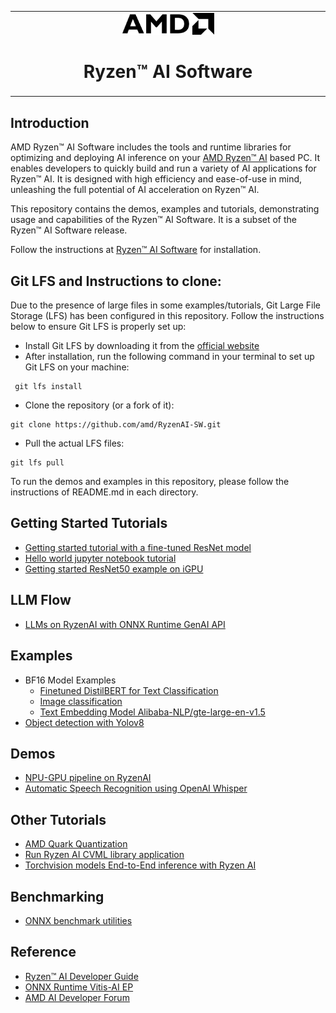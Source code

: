 <table class="sphinxhide" width="100%">
 <tr width="100%">
    <td align="center"><img src="https://raw.githubusercontent.com/Xilinx/Image-Collateral/main/xilinx-logo.png" width="30%"/><h1> Ryzen™ AI Software </h1>
    </td>
 </tr>
</table>

## Introduction

AMD Ryzen™ AI Software includes the tools and runtime libraries for optimizing and deploying AI inference on your [AMD Ryzen™ AI](https://www.amd.com/en/products/processors/consumer/ryzen-ai.html) based PC. It enables developers to quickly build and run a variety of AI applications for Ryzen™ AI. It is designed with high efficiency and ease-of-use in mind, unleashing the full potential of AI acceleration on Ryzen™ AI.

This repository contains the demos, examples and tutorials, demonstrating usage and capabilities of the Ryzen™ AI Software. It is a subset of the Ryzen™ AI Software release.

Follow the instructions at [Ryzen™ AI Software](https://ryzenai.docs.amd.com/en/latest/inst.html) for installation.

## Git LFS and Instructions to clone: 

 Due to the presence of large files in some examples/tutorials, Git Large File Storage (LFS) has been configured in this repository. Follow the instructions below to ensure Git LFS is properly set up: 
 - Install Git LFS by downloading it from the [official website](https://git-lfs.com/)
 - After installation, run the following command in your terminal to set up Git LFS on your machine:
```
 git lfs install
```
 - Clone the repository (or a fork of it): 
```
git clone https://github.com/amd/RyzenAI-SW.git
```
- Pull the actual LFS files: 
```
git lfs pull
```

To run the demos and examples in this repository, please follow the instructions of README.md in each directory. 


## Getting Started Tutorials

- [Getting started tutorial with a fine-tuned ResNet model](tutorial/getting_started_resnet)
- [Hello world jupyter notebook tutorial](tutorial/hello_world)
- [Getting started ResNet50 example on iGPU](example/iGPU/getting_started)

## LLM Flow

- [LLMs on RyzenAI with ONNX Runtime GenAI API](example/llm/oga_api)


## Examples

- BF16 Model Examples
  - [Finetuned DistilBERT for Text Classification](example/DistilBERT_text_classification_bf16)
  - [Image classification](example/image_classification)
  - [Text Embedding Model Alibaba-NLP/gte-large-en-v1.5](example/gte-large-en-v1.5-bf16)
- [Object detection with Yolov8](tutorial/object_detection)


## Demos

- [NPU-GPU pipeline on RyzenAI](demo/NPU-GPU-Pipeline)
- [Automatic Speech Recognition using OpenAI Whisper](demo/ASR/Whisper)


## Other Tutorials

- [AMD Quark Quantization](tutorial/quark_quantization)
- [Run Ryzen AI CVML library application](Ryzen-AI-CVML-Library)
- [Torchvision models End-to-End inference with Ryzen AI](tutorial/torchvision_inference)


## Benchmarking 

- [ONNX benchmark utilities](onnx-benchmark)


## Reference

- [Ryzen™ AI Developer Guide](https://ryzenai.docs.amd.com/en/latest)
- [ONNX Runtime Vitis-AI EP](https://onnxruntime.ai/docs/execution-providers/Vitis-AI-ExecutionProvider.html)
- [AMD AI Developer Forum](https://community.amd.com/t5/ai/ct-p/amd_ai)
